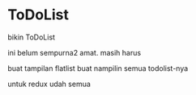 # ToDoList
bikin ToDoList

ini belum sempurna2 amat. masih harus

buat tampilan flatlist buat nampilin semua todolist-nya 

untuk redux udah semua
